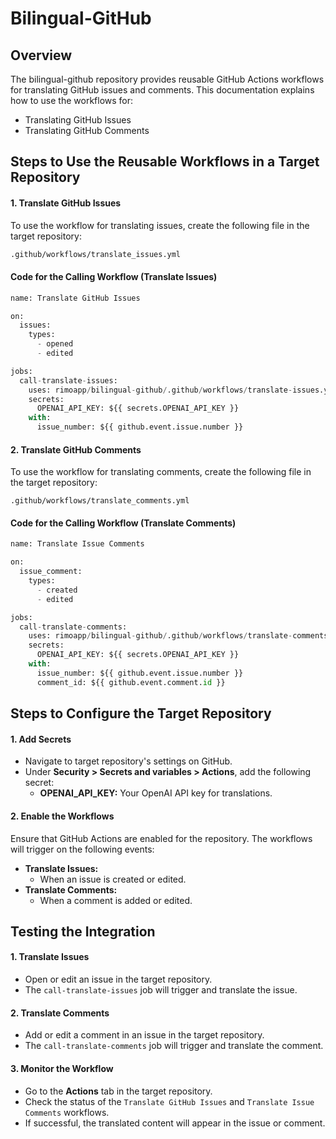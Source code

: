 ﻿# Bilingual-GitHub 

## Overview
The bilingual-github repository provides reusable GitHub Actions workflows for translating GitHub issues and comments.
This documentation explains how to use the workflows for:
- Translating GitHub Issues
- Translating GitHub Comments

## Steps to Use the Reusable Workflows in a Target Repository

#### 1. Translate GitHub Issues
To use the workflow for translating issues, create the following file in the target repository:
```bash
.github/workflows/translate_issues.yml
```
#### Code for the Calling Workflow (Translate Issues)
```python
name: Translate GitHub Issues

on:
  issues:
    types:
      - opened
      - edited

jobs:
  call-translate-issues:
    uses: rimoapp/bilingual-github/.github/workflows/translate-issues.yml@main
    secrets:
      OPENAI_API_KEY: ${{ secrets.OPENAI_API_KEY }}
    with:
      issue_number: ${{ github.event.issue.number }}
```
#### 2. Translate GitHub Comments
To use the workflow for translating comments, create the following file in the target repository:
```base
.github/workflows/translate_comments.yml
```
#### Code for the Calling Workflow (Translate Comments)
```python
name: Translate Issue Comments

on:
  issue_comment:
    types:
      - created
      - edited

jobs:
  call-translate-comments:
    uses: rimoapp/bilingual-github/.github/workflows/translate-comments.yml@main
    secrets:
      OPENAI_API_KEY: ${{ secrets.OPENAI_API_KEY }}
    with:
      issue_number: ${{ github.event.issue.number }}
      comment_id: ${{ github.event.comment.id }}
```    
## Steps to Configure the Target Repository

#### 1. Add Secrets
- Navigate to target repository's settings on GitHub.
- Under **Security > Secrets and variables > Actions**, add the following
  secret:
  - **OPENAI_API_KEY:** Your OpenAI API key for translations.

#### 2. Enable the Workflows
Ensure that GitHub Actions are enabled for the repository. The workflows will trigger on the following events:
- **Translate Issues:**
  - When an issue is created or edited.
- **Translate Comments:**
  - When a comment is added or edited.

## Testing the Integration

#### 1. Translate Issues
- Open or edit an issue in the target repository.
- The ```call-translate-issues``` job will trigger and translate the issue.

#### 2. Translate Comments
- Add or edit a comment in an issue in the target repository.
- The ```call-translate-comments``` job will trigger and translate the comment.

#### 3. Monitor the Workflow
- Go to the **Actions** tab in the target repository.
- Check the status of the ```Translate GitHub Issues``` and ```Translate Issue Comments``` workflows.
- If successful, the translated content will appear in the issue or 
  comment.
